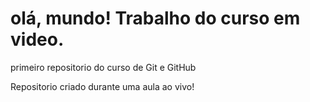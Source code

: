 # olá, mundo! Trabalho do curso em video.
 primeiro repositorio do curso de Git e GitHub

 Repositorio criado durante uma aula ao vivo!
